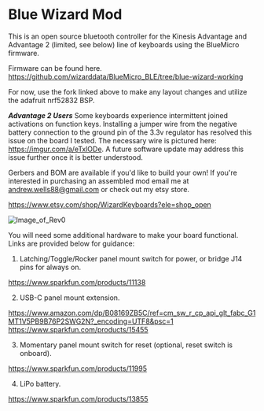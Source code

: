 # Blue Wizard Mod

This is an open source bluetooth controller for the Kinesis Advantage and Advantage 2 (limited, see below) line of keyboards using the BlueMicro firmware.

Firmware can be found here. https://github.com/wizarddata/BlueMicro_BLE/tree/blue-wizard-working

For now, use the fork linked above to make any layout changes and utilize the adafruit nrf52832 BSP.

***Advantage 2 Users*** Some keyboards experience intermittent joined activations on function keys. Installing a jumper wire from the negative battery connection to the ground pin of the 3.3v regulator has resolved this issue on the board I tested. The necessary wire is pictured here: https://imgur.com/a/eTxlODe. 
A future software update may address this issue further once it is better understood.

 Gerbers and BOM are available if you'd like to build your own! If you're interested in purchasing an assembled mod email me at andrew.wells88@gmail.com or check out my etsy store.
 
 https://www.etsy.com/shop/WizardKeyboards?ele=shop_open
 
![Image_of_Rev0](https://github.com/wizarddata/Blue-Wizard-Mod/blob/master/Pictures/20200911_090510.jpg)

You will need some additional hardware to make your board functional. Links are provided below for guidance:

1) Latching/Toggle/Rocker panel mount switch for power, or bridge J14 pins for always on. 

 https://www.sparkfun.com/products/11138

2) USB-C panel mount extension.
 
 https://www.amazon.com/dp/B08169ZB5C/ref=cm_sw_r_cp_api_glt_fabc_G1MT1V5PB9B76P2SWG2N?_encoding=UTF8&psc=1
 https://www.sparkfun.com/products/15455  
 
3) Momentary panel mount switch for reset (optional, reset switch is onboard).

 https://www.sparkfun.com/products/11995

4) LiPo battery.

 https://www.sparkfun.com/products/13855
 

